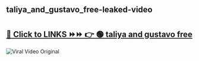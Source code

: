 
 ## taliya_and_gustavo_free-leaked-video 

# <h2><a href="https://clipsfans.com/taliya_and_gustavo_free&ref=git">🔗 Click to LINKS ⏩⏩ 👉 🟢 taliya and gustavo free </a></h2>

<a href="https://clipsfans.com/taliya_and_gustavo_free&ref=git" rel="nofollow" data-target="animated-image.originalLink"><img src="https://i.ibb.co.com/xMMVF88/686577567.gif" alt="Viral Video Original" style="max-width: 100%; display: inline-block;" data-target="animated-image.originalImage"></a>
